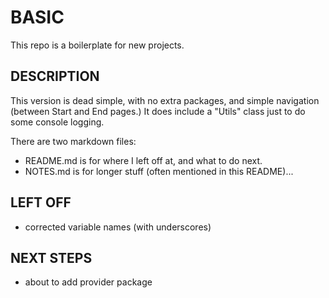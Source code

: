 # BASIC
This repo is a boilerplate for new projects.

## DESCRIPTION
This version is dead simple, with no extra packages, and simple navigation (between Start and End pages.)  It does include a "Utils" class just to do some console logging.

There are two markdown files:  
* README.md is for where I left off at, and what to do next.
* NOTES.md is for longer stuff (often mentioned in this README)...

## LEFT OFF
* corrected variable names (with underscores)

## NEXT STEPS
* about to add provider package